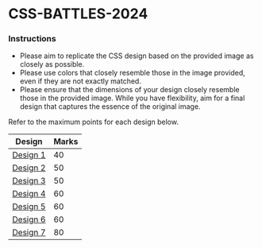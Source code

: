 # CSS-BATTLES-2024

### Instructions
- Please aim to replicate the CSS design based on the provided image as closely as possible.
- Please use colors that closely resemble those in the image provided, even if they are not exactly matched.
- Please ensure that the dimensions of your design closely resemble those in the provided image. While you have flexibility, aim for a final design that captures the essence of the original image.
  

Refer to the maximum points for each design below.

|Design| Marks |
|--|--|
| [Design 1](./d1.jpg) | 40 |
|[Design 2](./d2.jpg)| 50 |
|[Design 3](./d3.jpg)  | 50 |
|[Design 4](./d4.jpg)  | 60 |
|[Design 5](./d5.jpg)  | 60 |
| [Design 6](./d6.jpg) | 60 |
| [Design 7](./d7.jpg) | 80 |
